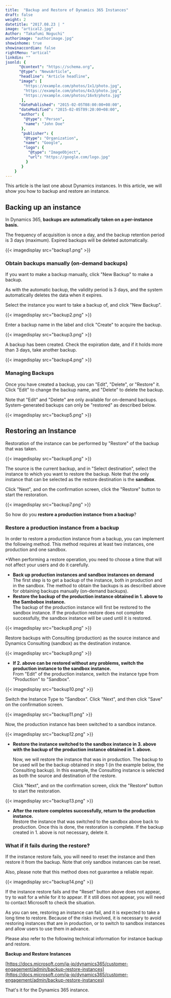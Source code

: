 ```yaml
---
title:  "Backup and Restore of Dynamics 365 Instances"
draft: false
weight: 2
datetitle: "2017.08.23 | "
image: "artical2.jpg"
Author: "Takafumi Noguchi"
authorimage: "authorimage.jpg"
showinhome: true
showinaccordian: false
rightMenu: "artical"
linkdin: ""
jsonld: {
      "@context": "https://schema.org",
      "@type": "NewsArticle",
      "headline": "Article headline",
      "image": [
        "https://example.com/photos/1x1/photo.jpg",
        "https://example.com/photos/4x3/photo.jpg",
        "https://example.com/photos/16x9/photo.jpg"
       ],
      "datePublished": "2015-02-05T08:00:00+08:00",
      "dateModified": "2015-02-05T09:20:00+08:00",
      "author": {
        "@type": "Person",
        "name": "John Doe"
       },
       "publisher": {
        "@type": "Organization",
        "name": "Google",
        "logo": {
          "@type": "ImageObject",
          "url": "https://google.com/logo.jpg"
         }
       }
    }
---
```

<!-- Intro  -->
This article is the last one about Dynamics instances. In this article, we will show you how to backup and restore an instance.

## Backing up an instance
In Dynamics 365, **backups are automatically taken on a per-instance basis.**

The frequency of acquisition is once a day, and the backup retention period is 3 days (maximum). Expired backups will be deleted automatically.
<!-- Image= backup1.png -->
{{< imagedisplay src="backup1.png" >}}

### Obtain backups manually (on-demand backups)
If you want to make a backup manually, click "New Backup" to make a backup.

As with the automatic backup, the validity period is 3 days, and the system automatically deletes the data when it expires.

Select the instance you want to take a backup of, and click "New Backup".
<!-- Image= backup2.png -->
{{< imagedisplay src="backup2.png" >}}

Enter a backup name in the label and click "Create" to acquire the backup.
<!-- Image= backup3.png -->
{{< imagedisplay src="backup3.png" >}}

A backup has been created. Check the expiration date, and if it holds more than 3 days, take another backup.
<!-- Image= backup4.png -->
{{< imagedisplay src="backup4.png" >}}

### Managing Backups
Once you have created a backup, you can "Edit", "Delete", or "Restore" it. Click "Edit" to change the backup name, and "Delete" to delete the backup.

Note that "Edit" and "Delete" are only available for on-demand backups. System-generated backups can only be "restored" as described below.
<!-- Image= backup5.png -->
{{< imagedisplay src="backup5.png" >}}

## Restoring an Instance
Restoration of the instance can be performed by "Restore" of the backup that was taken.
<!-- Image= backup6.png -->
{{< imagedisplay src="backup6.png" >}}

The source is the current backup, and in "Select destination", select the instance to which you want to restore the backup. Note that the only instance that can be selected as the restore destination is the **sandbox**.

Click "Next", and on the confirmation screen, click the "Restore" button to start the restoration.

<!-- Image= backup7.png -->
{{< imagedisplay src="backup7.png" >}}

So how do you **restore a production instance from a backup**?

### Restore a production instance from a backup
In order to restore a production instance from a backup, you can implement the following method. This method requires at least two instances, one production and one sandbox.

*When performing a restore operation, you need to choose a time that will not affect your users and do it carefully.

  * **Back up production instances and sandbox instances on demand**   
    The first step is to get a backup of the instance, both in production and in the sandbox. The method to obtain the backups is as described above for obtaining backups manually (on-demand backups).
  * **Restore the backup of the production instance obtained in 1. above to the Sambobox instance.**   
    The backup of the production instance will first be restored to the sandbox instance. If the production restore does not complete successfully, the sandbox instance will be used until it is restored.
  <!-- Image= backup8.png -->
{{< imagedisplay src="backup8.png" >}}

  Restore backups with Consulting (production) as the source instance and Dynamics Consulting (sandbox) as the destination instance.
  <!-- Image= backup9.png -->
{{< imagedisplay src="backup9.png" >}}

  * **If 2. above can be restored without any problems, switch the production instance to the sandbox instance.**   
    From "Edit" of the production instance, switch the instance type from "Production" to "Sandbox".
  <!-- Image= backup10.png -->
{{< imagedisplay src="backup10.png" >}}

  Switch the Instance Type to "Sandbox". Click "Next", and then click "Save" on the confirmation screen.
  <!-- Image= backup11.png -->
{{< imagedisplay src="backup11.png" >}}

  Now, the production instance has been switched to a sandbox instance.
  <!-- Image= backup12.png -->
{{< imagedisplay src="backup12.png" >}}

* **Restore the instance switched to the sandbox instance in 3. above with the backup of the production instance obtained in 1. above.**
  
  Now, we will restore the instance that was in production. The backup to be used will be the backup obtained in step 1 (in the example below, the Consulting backup). In this example, the Consulting instance is selected as both the source and destination of the restore.

  Click "Next", and on the confirmation screen, click the "Restore" button to start the restoration.
  <!-- Image= backup13.png -->
{{< imagedisplay src="backup13.png" >}}

  * **After the restore completes successfully, return to the production instance.**  
   Restore the instance that was switched to the sandbox above back to production. Once this is done, the restoration is complete. If the backup created in 1. above is not necessary, delete it.

### What if it fails during the restore?
If the instance restore fails, you will need to reset the instance and then restore it from the backup. Note that only sandbox instances can be reset.

Also, please note that this method does not guarantee a reliable repair.
<!-- Image= backup14.png -->
{{< imagedisplay src="backup14.png" >}}

If the instance restore fails and the "Reset" button above does not appear, try to wait for a while for it to appear. If it still does not appear, you will need to contact Microsoft to check the situation.

As you can see, restoring an instance can fail, and it is expected to take a long time to restore. Because of the risks involved, it is necessary to avoid restoring instances that are in production, or to switch to sandbox instances and allow users to use them in advance.

Please also refer to the following technical information for instance backup and restore.

**Backup and Restore Instances**

[https://docs.microsoft.com/ja-jp/dynamics365/customer-engagement/admin/backup-restore-instances](https://docs.microsoft.com/ja-jp/dynamics365/customer-engagement/admin/backup-restore-instances)

That's it for the Dynamics 365 instance.